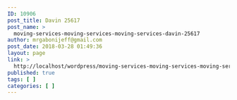 ```yaml
---
ID: 10906
post_title: Davin 25617
post_name: >
  moving-services-moving-services-moving-services-davin-25617
author: mrgabonijeff@gmail.com
post_date: 2018-03-28 01:49:36
layout: page
link: >
  http://localhost/wordpress/moving-services-moving-services-moving-services-davin-25617/
published: true
tags: [ ]
categories: [ ]
---
```

